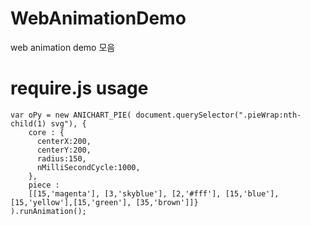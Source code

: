 # WebAnimationDemo
web animation demo 모음



# require.js usage
    var oPy = new ANICHART_PIE( document.querySelector(".pieWrap:nth-child(1) svg"), {
        core : {
          centerX:200,
          centerY:200,
          radius:150,
          nMilliSecondCycle:1000,
        }, 
        piece :
        [[15,'magenta'], [3,'skyblue'], [2,'#fff'], [15,'blue'],[15,'yellow'],[15,'green'], [35,'brown']]}
    ).runAnimation();   
    


    

    
    



